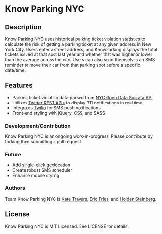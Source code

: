 # Know Parking NYC

## Description

Know Parking NYC uses [historical parking ticket violation statistics](https://data.cityofnewyork.us/City-Government/Parking-Violations-Issued-Fiscal-Year-2014-August-/jt7v-77mi?) to calculate the risk of getting a parking ticket at any given address in New York City. Users enter a street address, and KnowParking displays the total tickets issued at that spot last year and whether that was higher or lower than the average across the city. Users can also send themselves an SMS reminder to move their car from that parking spot before a specific date/time.


## Features

* Parking ticket violation data parsed from [NYC Open Data Socrata API](http://dev.socrata.com/foundry/#/data.cityofnewyork.us/jt7v-77mi)
* Utilizes [Twitter REST APIs](https://dev.twitter.com/rest/public) to display 311 notifications in real time.
* Integrates [Twilio](https://www.twilio.com/blog/2014/02/twilio-on-rails-integrating-twilio-with-your-rails-4-app.html) for SMS push notifications
* Front-end styling with jQuery, CSS, and SASS


### Development/Contribution

Know Parking NYC is an ongoing work-in-progress. Please contribute by forking then submitting a pull request.

### Future

* Add single-click geolocation
* Create robust SMS scheduler
* Enhance mobile styling

### Authors

Team Know Parking NYC is [Kate Travers](https://github.com/ktravers), [Eric Fries](https://github.com/EricFries), and [Holden Steinberg](https://github.com/holdicon).

## License

Know Parking NYC is MIT Licensed. See LICENSE for details.